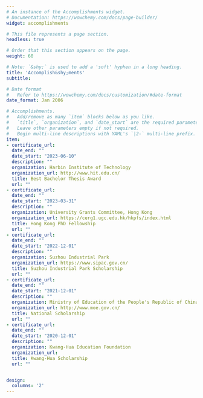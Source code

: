 ```yaml
---
# An instance of the Accomplishments widget.
# Documentation: https://wowchemy.com/docs/page-builder/
widget: accomplishments

# This file represents a page section.
headless: true

# Order that this section appears on the page.
weight: 60

# Note: `&shy;` is used to add a 'soft' hyphen in a long heading.
title: 'Accomplish&shy;ments'
subtitle:

# Date format
#   Refer to https://wowchemy.com/docs/customization/#date-format
date_format: Jan 2006

# Accomplishments.
#   Add/remove as many `item` blocks below as you like.
#   `title`, `organization`, and `date_start` are the required parameters.
#   Leave other parameters empty if not required.
#   Begin multi-line descriptions with YAML's `|2-` multi-line prefix.
item:
- certificate_url:
  date_end: ""
  date_start: "2023-06-10"
  description: ""
  organization: Harbin Institute of Technology
  organization_url: http://www.hit.edu.cn/
  title: Best Bachelor Thesis Award
  url: ""
- certificate_url:
  date_end: ""
  date_start: "2023-03-31"
  description: ""
  organization: University Grants Committee, Hong Kong
  organization_url: https://cerg1.ugc.edu.hk/hkpfs/index.html
  title: Hong Kong PhD Fellowship
  url: ""
- certificate_url:
  date_end: ""
  date_start: "2022-12-01"
  description: ""
  organization: Suzhou Industrial Park
  organization_url: https://www.sipac.gov.cn/
  title: Suzhou Industrial Park Scholarship
  url: ""
- certificate_url:
  date_end: ""
  date_start: "2021-12-01"
  description: ""
  organization: Ministry of Education of the People's Republic of China
  organization_url: http://www.moe.gov.cn/
  title: National Scholarship
  url: ""
- certificate_url:
  date_end: ""
  date_start: "2020-12-01"
  description: ""
  organization: Kwang-Hua Education Foundation
  organization_url: 
  title: Kwang-Hua Scholarship
  url: ""


design:
  columns: '2' 
---
```

